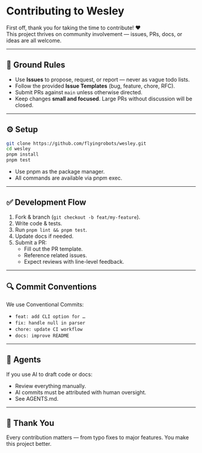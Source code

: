 # Contributing to Wesley

First off, thank you for taking the time to contribute! ❤️  
This project thrives on community involvement — issues, PRs, docs, or ideas are all welcome.

---

## 📝 Ground Rules
- Use **Issues** to propose, request, or report — never as vague todo lists.
- Follow the provided **Issue Templates** (bug, feature, chore, RFC).
- Submit PRs against `main` unless otherwise directed.
- Keep changes **small and focused**. Large PRs without discussion will be closed.

---

## ⚙️ Setup
```bash
git clone https://github.com/flyingrobots/wesley.git
cd wesley
pnpm install
pnpm test
```

- Use pnpm as the package manager.
- All commands are available via pnpm exec.

---

## ✅ Development Flow
1. Fork & branch (`git checkout -b feat/my-feature`).
2. Write code & tests.
3. Run `pnpm lint && pnpm test`.
4. Update docs if needed.
5. Submit a PR:
   - Fill out the PR template.
   - Reference related issues.
   - Expect reviews with line-level feedback.

---

## 🔍 Commit Conventions

We use Conventional Commits:
- `feat: add CLI option for …`
- `fix: handle null in parser`
- `chore: update CI workflow`
- `docs: improve README`

---

## 🤖 Agents

If you use AI to draft code or docs:
- Review everything manually.
- AI commits must be attributed with human oversight.
- See AGENTS.md.

---

## 🙌 Thank You

Every contribution matters — from typo fixes to major features. You make this project better.

